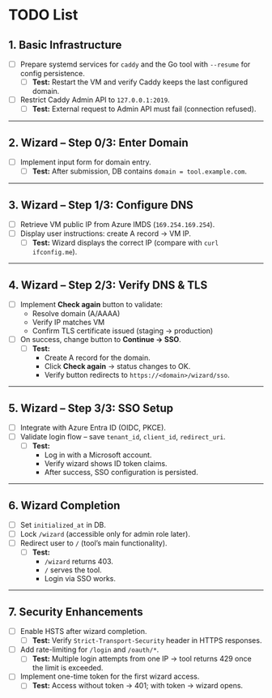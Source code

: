 # TODO List

## 1. Basic Infrastructure
- [ ] Prepare systemd services for `caddy` and the Go tool with `--resume` for config persistence.  
  - [ ] **Test:** Restart the VM and verify Caddy keeps the last configured domain.

- [ ] Restrict Caddy Admin API to `127.0.0.1:2019`.  
  - [ ] **Test:** External request to Admin API must fail (connection refused).

---

## 2. Wizard – Step 0/3: Enter Domain
- [ ] Implement input form for domain entry.  
  - [ ] **Test:** After submission, DB contains `domain = tool.example.com`.

---

## 3. Wizard – Step 1/3: Configure DNS
- [ ] Retrieve VM public IP from Azure IMDS (`169.254.169.254`).  
- [ ] Display user instructions: create A record → VM IP.  
  - [ ] **Test:** Wizard displays the correct IP (compare with `curl ifconfig.me`).

---

## 4. Wizard – Step 2/3: Verify DNS & TLS
- [ ] Implement **Check again** button to validate:  
  - Resolve domain (A/AAAA)  
  - Verify IP matches VM  
  - Confirm TLS certificate issued (staging → production)  
- [ ] On success, change button to **Continue → SSO**.  
  - [ ] **Test:**  
    - Create A record for the domain.  
    - Click **Check again** → status changes to OK.  
    - Verify button redirects to `https://<domain>/wizard/sso`.

---

## 5. Wizard – Step 3/3: SSO Setup
- [ ] Integrate with Azure Entra ID (OIDC, PKCE).  
- [ ] Validate login flow – save `tenant_id`, `client_id`, `redirect_uri`.  
  - [ ] **Test:**  
    - Log in with a Microsoft account.  
    - Verify wizard shows ID token claims.  
    - After success, SSO configuration is persisted.

---

## 6. Wizard Completion
- [ ] Set `initialized_at` in DB.  
- [ ] Lock `/wizard` (accessible only for admin role later).  
- [ ] Redirect user to `/` (tool’s main functionality).  
  - [ ] **Test:**  
    - `/wizard` returns 403.  
    - `/` serves the tool.  
    - Login via SSO works.

---

## 7. Security Enhancements
- [ ] Enable HSTS after wizard completion.  
  - [ ] **Test:** Verify `Strict-Transport-Security` header in HTTPS responses.  

- [ ] Add rate-limiting for `/login` and `/oauth/*`.  
  - [ ] **Test:** Multiple login attempts from one IP → tool returns 429 once the limit is exceeded.

- [ ] Implement one-time token for the first wizard access.  
  - [ ] **Test:** Access without token → 401; with token → wizard opens.